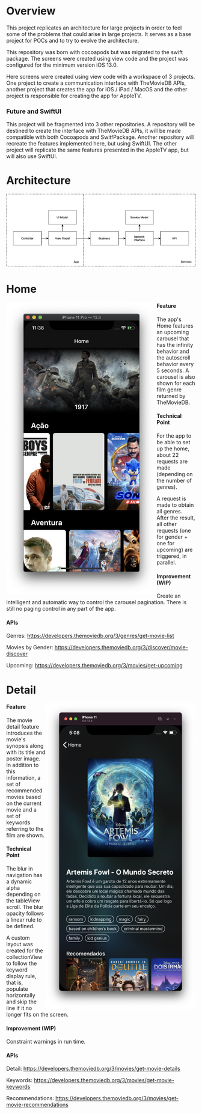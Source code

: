 # Overview

This project replicates an architecture for large projects in order to feel some of the problems that could arise in large projects. It serves as a base project for POCs and to try to evolve the architecture.

This repository was born with cocoapods but was migrated to the swift package. The screens were created using view code and the project was configured for the minimum version iOS 13.0.

Here screens were created using view code with a workspace of 3 projects. One project to create a communication interface with TheMovieDB APIs, another project that creates the app for iOS / iPad / MacOS and the other project is responsible for creating the app for AppleTV.

### Future and SwiftUI

This project will be fragmented into 3 other repositories. A repository will be destined to create the interface with TheMovieDB APIs, it will be made compatible with both Cocoapods and SwitfPackage. Another repository will recreate the features implemented here, but using SwiftUI. The other project will replicate the same features presented in the AppleTV app, but will also use SwiftUI.

# Architecture

<img src="/images/architecture.png">

# Home

<img src="/images/home.png" width="400" align="left">

#### Feature
The app's Home features an upcoming carousel that has the infinity behavior and the autoscroll behavior every 5 seconds. A carousel is also shown for each film genre returned by TheMovieDB.

#### Technical Point
For the app to be able to set up the home, about 22 requests are made (depending on the number of genres).

A request is made to obtain all genres. After the result, all other requests (one for gender + one for upcoming) are triggered, in parallel.

#### Improvement (WIP)
Create an intelligent and automatic way to control the carousel pagination. There is still no paging control in any part of the app.

#### APIs
Genres: <https://developers.themoviedb.org/3/genres/get-movie-list>

Movies by Gender: <https://developers.themoviedb.org/3/discover/movie-discover>

Upcoming: <https://developers.themoviedb.org/3/movies/get-upcoming>

  
# Detail

<img src="/images/detail.png" width="400" align="right">

#### Feature
The movie detail feature introduces the movie's synopsis along with its title and poster image. In addition to this information, a set of recommended movies based on the current movie and a set of keywords referring to the film are shown.

#### Technical Point
The blur in navigation has a dynamic alpha depending on the tableView scroll. The blur opacity follows a linear rule to be defined.

A custom layout was created for the collectionView to follow the keyword display rule, that is, populate horizontally and skip the line if it no longer fits on the screen.

#### Improvement (WIP)
Constraint warnings in run time.

#### APIs
Detail: <https://developers.themoviedb.org/3/movies/get-movie-details>

Keywords: <https://developers.themoviedb.org/3/movies/get-movie-keywords>

Recommendations: <https://developers.themoviedb.org/3/movies/get-movie-recommendations>
